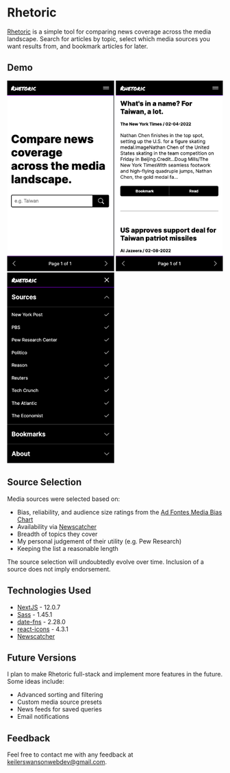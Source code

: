 # Rhetoric

[Rhetoric](https://happy-sinoussi-d8a6c3.netlify.app/) is a simple tool for comparing news coverage across the media landscape. Search for articles by topic, select which media sources you want results from, and bookmark articles for later.

## Demo

<img src='/demo/landing.png' style='max-width: 250px;'/> <img src='/demo/articles.png' style='max-width: 250px;'/> <img src='/demo/menu.png' style='max-width: 250px;'/>

## Source Selection

Media sources were selected based on:
- Bias, reliability, and audience size ratings from the [Ad Fontes Media Bias Chart](https://adfontesmedia.com/interactive-media-bias-chart/)
- Availability via [Newscatcher](https://newscatcherapi.com)
- Breadth of topics they cover
- My personal judgement of their utility (e.g. Pew Research)
- Keeping the list a reasonable length

The source selection will undoubtedly evolve over time. Inclusion of a source does not imply endorsement.

## Technologies Used
- [NextJS](https://nextjs.org/) - 12.0.7
- [Sass](https://sass-lang.com/) - 1.45.1
- [date-fns](https://date-fns.org/) - 2.28.0
- [react-icons](https://react-icons.github.io/react-icons/) - 4.3.1
- [Newscatcher](https://newscatcherapi.com/)

## Future Versions

I plan to make Rhetoric full-stack and implement more features in the future. Some ideas include:
- Advanced sorting and filtering
- Custom media source presets
- News feeds for saved queries
- Email notifications

## Feedback

Feel free to contact me with any feedback at keilerswansonwebdev@gmail.com.
